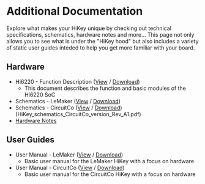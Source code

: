 # Additional Documentation

Explore what makes your HiKey unique by checking out technical specifications, schematics, hardware notes and more... This page not only allows you to see what is under the "HiKey hood" but also includes a variety of static user guides inteded to help you get more familiar with your board.

## Hardware

- Hi6220 - Function Description ([View](https://github.com/96boards/documentation/blob/master/ConsumerEdition/HiKey/AdditionalDocs/Hi6220V100_Multi-Mode_Application_Processor_Function_Description.pdf) / [Download](https://github.com/96boards/documentation/raw/master/ConsumerEdition/HiKey/AdditionalDocs/Hi6220V100_Multi-Mode_Application_Processor_Function_Description.pdf))
   - This document describes the function and basic modules of the Hi6220 SoC
- Schematics - LeMaker ([View](https://github.com/96boards/documentation/blob/master/ConsumerEdition/HiKey/AdditionalDocs/HiKey_schematics_LeMaker_version_Rev_A1.pdf) / [Download](https://github.com/96boards/documentation/raw/master/ConsumerEdition/HiKey/AdditionalDocs/HiKey_schematics_LeMaker_version_Rev_A1.pdf))
- Schematics - CircuitCo ([View](https://github.com/96boards/documentation/blob/master/ConsumerEdition/HiKey/AdditionalDocs/HiKey_schematics_CircuitCo_version_Rev_A1.pdf) / [Download](https://github.com/96boards/documentation/raw/master/ConsumerEdition/HiKey/AdditionalDocs/HiKey_schematics_CircuitCo_version_Rev_A1.pdf))(HiKey_schematics_CircuitCo_version_Rev_A1.pdf)
- [Hardware Notes](HardwareNotes.md)

## User Guides

- User Manual - LeMaker ([View](https://github.com/96boards/documentation/blob/master/ConsumerEdition/HiKey/AdditionalDocs/HiKey_Hardware_User_Manual_Rev0.2.pdf) / [Download](https://github.com/96boards/documentation/raw/master/ConsumerEdition/HiKey/AdditionalDocs/HiKey_Hardware_User_Manual_Rev0.2.pdf))
   - Basic user manual for the LeMaker HiKey with a focus on hardware
- User Manual - CircuitCo ([View](https://github.com/96boards/documentation/blob/master/ConsumerEdition/HiKey/AdditionalDocs/HiKey_User_Guide_CircuitCo.pdf) / [Download](https://github.com/96boards/documentation/raw/master/ConsumerEdition/HiKey/AdditionalDocs/HiKey_User_Guide_CircuitCo.pdf))
   - Basic user manual for the CircuitCo HiKey with a focus on hardware
